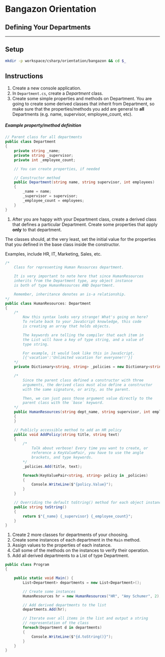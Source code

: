 # Bangazon Orientation

## Defining Your Departments

---

## Setup

```sh
mkdir -p workspace/csharp/orientation/bangazon && cd $_
```

## Instructions

1. Create a new console application.
1. In `Department.cs`, create a *Department* class.
1. Create some simple properties and methods on Department. You are going to create some derived classes that inherit from Department, so make sure that the properties/methods you add are general to **all** Departments (e.g. name, supervisor, employee_count, etc).

##### Example property/method definition

```cs
// Parent class for all departments
public class Department
{
    private string _name;
    private string _supervisor;
    private int _employee_count;

    // You can create properties, if needed

    // Constructor method
    public Department(string name, string supervisor, int employees)
    {
        _name = name;
        _supervisor = supervisor;
        _employee_count = employees;
    }
}

```

1. After you are happy with your Department class, create a derived class that defines a particular Department. Create some properties that apply **only** to that department.

The classes should, at the very least, set the initial value for the properties that you defined in the base class inside the constructor.

Examples, include HR, IT, Marketing, Sales, etc.

```cs
/*
    Class for representing Human Resources department.

    It is very important to note here that since HumanResources
    inherits from the Department type, any object instance
    is both of type HumanResources AND Department.

    Remember, inheritance denotes an is-a relationship.
*/
public class HumanResources: Department
{
    /*
        Now this syntax looks very strange! What's going on here?
        To relate back to your JavaScript knowledge, this code
        is creating an array that holds objects.

        The keywords are telling the compiler that each item in
        the List will have a key of type string, and a value of
        type string.

        For example, it would look like this in JavaScript.
        [{'vacation':'Unlimited vacation for everyone!!'}]
    */
    private Dictionary<string, string> _policies = new Dictionary<string, string>();

    /*
        Since the parent class defined a constructor with three
        arguments, the derived class must also define a constructor
        with the same signature, or arity, as the parent.

        Then, we can just pass those argument value directly to the
        parent class with the `base` keyword.
    */
    public HumanResources(string dept_name, string supervisor, int employees): base(dept_name, supervisor, employees)
    {
    }

    // Publicly accessible method to add an HR policy
    public void AddPolicy(string title, string text)
    {
        /*
            Talk about verbose! Every time you want to create, or
            reference a KeyValuePair, you have to use the angle
            brackets, and type keywords.
        */
        _policies.Add(title, text);

        foreach(KeyValuePair<string, string> policy in _policies)
        {
            Console.WriteLine($"{policy.Value}");
        }
    }

    // Overriding the default toString() method for each object instance
    public string toString()
    {
        return $"{_name} {_supervisor} {_employee_count}";
    }
}
```

1. Create 2 more classes for departments of your choosing.
1. Create some instances of each department in the `Main` method.
1. Assign values to the properties of each instance.
1. Call some of the methods on the instances to verify their operation.
1. Add all derived departments to a List of type Department.

```cs
public class Program
{

    public static void Main() {
        List<Department> departments = new List<Department>();

        // Create some instances
        HumanResources hr = new HumanResources("HR", "Amy Schumer", 2);

        // Add derived departments to the list
        departments.Add(hr);

        // Iterate over all items in the list and output a string
        // representation of the class
        foreach(Department d in departments)
        {
            Console.WriteLine($"{d.toString()}");
        }
    }
}
```
